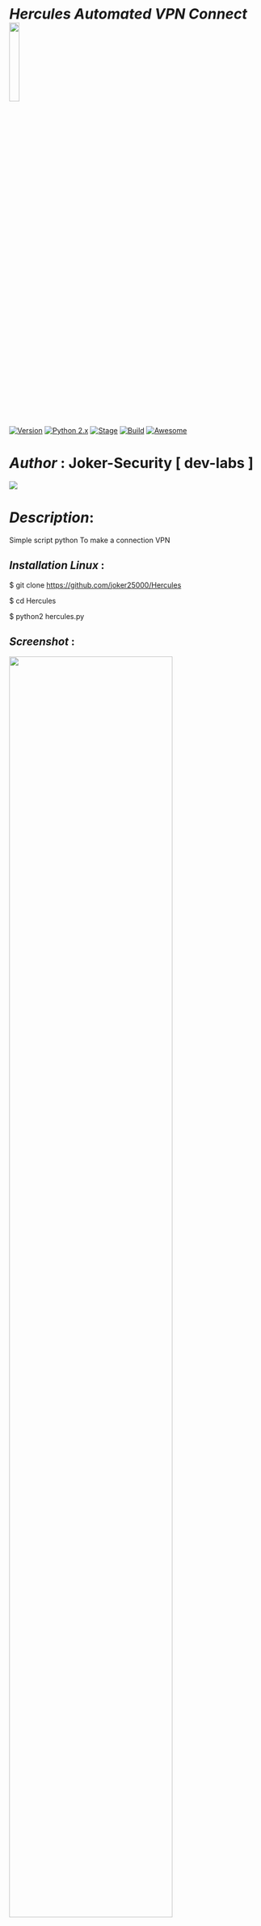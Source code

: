 #  ***Hercules*** ***Automated VPN Connect*** <img src="https://assets-cdn.github.com/images/icons/emoji/unicode/1f4e1.png" width="20%"></img>
[![Version](https://img.shields.io/badge/hercules-brightgreen.svg?maxAge=259200)]()
[![Python 2.x](https://img.shields.io/badge/python-2.x-blue.svg)]()
[![Stage](https://img.shields.io/badge/Release-Stable-brightgreen.svg)]()
[![Build](https://img.shields.io/badge/Supported_OS-Ubuntu,Kali,Arch,Parrot-blue,Android.svg)]()
[![Awesome](https://awesome.re/badge.svg)](https://awesome.re)
# ***Author*** : Joker-Security [ dev-labs ] 
 ![](https://i.imgur.com/lBPbWxo.png)
 
# ***Description***: 

Simple script python To make a connection VPN 

## ***Installation Linux*** :

$ git clone https://github.com/joker25000/Hercules

$ cd Hercules 

$ python2 hercules.py

## ***Screenshot*** :
<img src="https://i.imgur.com/XSDVqZw.png" width="80%"></img>

## ***About*** :

$ Twitter : https://twitter.com/SecurityJoker

$ YOUTUBE : https://www.youtube.com/c/Professionalhacker25

$ FACEBOOK: https://facebook.com/kali.linux.pentesting.tutorials

$ Tested On : Kali Linux / Parrot Os / Ubuntu / Manjaro
